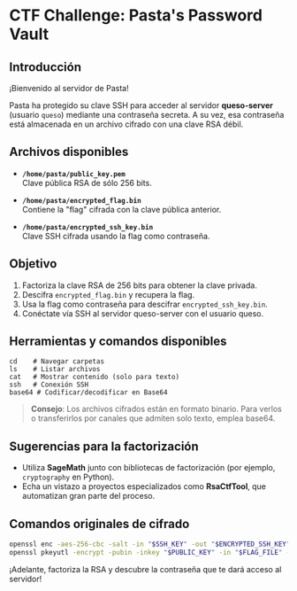 # CTF Challenge: Pasta's Password Vault

## Introducción

¡Bienvenido al servidor de Pasta!

Pasta ha protegido su clave SSH para acceder al servidor **queso-server** (usuario `queso`) mediante una contraseña secreta. A su vez, esa contraseña está almacenada en un archivo cifrado con una clave RSA débil.

## Archivos disponibles

- **`/home/pasta/public_key.pem`**  
    Clave pública RSA de sólo 256 bits.

- **`/home/pasta/encrypted_flag.bin`**  
    Contiene la "flag" cifrada con la clave pública anterior.

- **`/home/pasta/encrypted_ssh_key.bin`**  
    Clave SSH cifrada usando la flag como contraseña.

## Objetivo

1. Factoriza la clave RSA de 256 bits para obtener la clave privada.
2. Descifra `encrypted_flag.bin` y recupera la flag.
3. Usa la flag como contraseña para descifrar `encrypted_ssh_key.bin`.
4. Conéctate vía SSH al servidor queso-server con el usuario queso.

## Herramientas y comandos disponibles

```
cd    # Navegar carpetas
ls    # Listar archivos
cat   # Mostrar contenido (solo para texto)
ssh   # Conexión SSH
base64 # Codificar/decodificar en Base64
```

> **Consejo**: Los archivos cifrados están en formato binario. Para verlos o transferirlos por canales que admiten solo texto, emplea base64.

## Sugerencias para la factorización

- Utiliza **SageMath** junto con bibliotecas de factorización (por ejemplo, `cryptography` en Python).
- Echa un vistazo a proyectos especializados como **RsaCtfTool**, que automatizan gran parte del proceso.

## Comandos originales de cifrado

```bash
openssl enc -aes-256-cbc -salt -in "$SSH_KEY" -out "$ENCRYPTED_SSH_KEY" -pass "pass:$FLAG_CONTENT"
openssl pkeyutl -encrypt -pubin -inkey "$PUBLIC_KEY" -in "$FLAG_FILE" -out "$ENCRYPTED_FLAG"
```

¡Adelante, factoriza la RSA y descubre la contraseña que te dará acceso al servidor!

